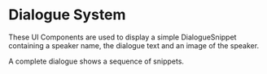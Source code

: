 # Dialogue System

These UI Components are used to display a simple DialogueSnippet containing a speaker name, the dialogue text and an image of the speaker.

A complete dialogue shows a sequence of snippets.
